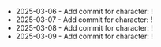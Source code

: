 - 2025-03-06 - Add commit for character: !
- 2025-03-07 - Add commit for character: !
- 2025-03-08 - Add commit for character: !
- 2025-03-09 - Add commit for character: !
